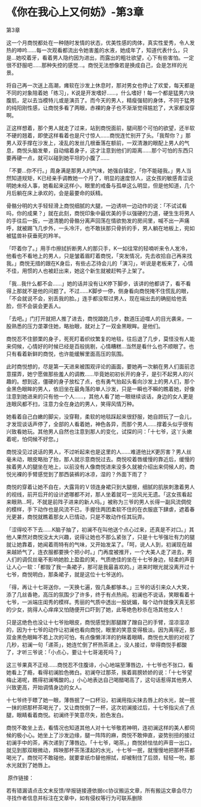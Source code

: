 # 《你在我心上又何妨》-第3章

第3章 

这一个月商悦都处在一种随时发情的状态，优美性感的肉体，真实性爱秀，令人发热的呻吟……每一次观看都流出令她害羞的水液，她成年了，知道代表什么，只是…她咬着牙，看着男人隐约因为进出，而露出的粗壮欲望，心下有些害怕。一定很不舒服吧……那种失控的感觉…。商悦无法想像若是换成自己，会是怎样的光景。

将自己再一次送上高潮，瘫软在沙发上休息时，那对男女也停止了欢爱，每天都是不同的对象陪着她「练习」，K说是开发嗜好……，什么嗜好！每一个都是猛男六块腹肌，足以去当模特儿或是演员了。而今天的男人，精瘦强韧的身体，不同于猛男的纯阳刚性感，让商悦多看了两眼，赤裸的身子也不渐渐觉得尴尬了，大家都没穿啊。

正这样想着，那个男人就走了过来，站到商悦面前，腿间那个可怕的欲望，还半软不硬的翘着，即使这样看着也是尺寸惊人……商悦连忙别开了头。「我帮你？」那男人双手撑在沙发上，凌乱的发丝几根垂落在额前，一双清澈的眼配上男人的气息，商悦头脑发晕，自动缩着身子，这才注意到他们的距离……那个可怕的东西只要再硬一点，就可以碰到她平坦的小腹了……

「不要…你不行。」周身满是那男人的气味，她强自镇定，「你不能碰我。」男人当然知道规矩，K已经亲手调教她一个月了，明显的速度惊人，这女孩的敏感青涩说明她未经人事，她看起来这样小，眼里的戒备与孤单这么明显，但是他知道，几个月后躺在床上承欢的，会是最要命的妖精。

骨骼分明的大手轻轻滑上商悦细腻的大腿，一边诱哄一边动作的说：「不试试看吗，你的成果？」就在此刻，商悦印象中最优美的手以强硬的力道，硬生生将男人的手往后一扳，一道清脆的骨骼分离声回荡在情欲勃发的房间里，喊不出一声痛呼，就被踢飞几步外，一头冷汗，也不敢扶那只骨折的手，男人躺在地板上，宛如被猛兽补获垂死的羚羊。

「吓着你了。」用手巾擦拭折断男人的那只手，K一如往常的轻喃听来令人发冷，他看也不看地上的男人，只是皱着眉盯着商悦，「突发情况，先去收拾自己再来找我。」商悦无措的跟在K身后，有些忐忑待会儿的「演习」，听说是老板来了，心情不佳，用惯的人也被赶出来，她这个新生就被赶鸭子上架了。

「我…我什么都不会……」她的话并没有让K停下脚步，该讲的他都讲了，看不看得上那就不是他的问题了。不过……K脚步一停，侧身看向商悦掩不住慌乱的眼，「不会就说不会，别丢我的脸。」连手都没帮过男人，现在端出去的确挺给他丢脸，但不会装会更丢人。

「去吧。」门打开就把人推了进去，商悦踉跄几步，数道压迫噬人的目光袭来，一股熟悉的压力垄罩住她，略抬眼，就对上了一双金黑眼眸。是他们。

商悦忍不住颤栗的身子，死死盯着织纹繁复的地毯，往后退了几步，莫怪没有人能来伺候，心情好的时候已经是百般挑剔，心情糟糕…当然是看什么也不顺眼了。也只有看着新鲜的商悦，也许能缓解里面高压的氛围。

此时商悦想的，尽是第一天进来被围观评论的画面，要她再一次躺在男人们面前恣意摆弄，她宁愿做那些羞人的调教……毕竟她初初长开的身子，是引不起男人的兴趣的。想到这，僵硬的身子放松了点，也有勇气抬起头看向沙发上的男人们，那个金黑色眼眸的男人，依旧坐在最角落的单人沙发，只是一瞬也不瞬的瞧着她，好像注意到她进来的只有他一个人……，其他人看了她一眼继续谈话，身边的女人更是连眼风都不扫，注意力全在身边的男人，笑得风情万种。

她看着自己白嫩的脚尖，没穿鞋，柔软的地毯踩起来很舒服，她自顾玩了一会儿，才发现谈话声停了，全部的人看着她，神色各异，而那个男人……撑着头似乎很有兴致看她玩。其他男人自然也注意到那人的变化，试探的问：「十七爷，这丫头嫩着呢，怕伺候不好您。」

商悦没见过说话的男人，不过听起来也是这里的人……难道他比K更厉害？男人丝毫未动，眼皮略抬了抬，那人就示意商悦过去。商悦咬着唇缓慢的靠近后，缓慢的挨着男人的腿坐在地上，以前没有人像商悦进来没多久就被介绍出来伺候人的，商悦光裸的手臂感觉到了那西装裤的冰凉，湿的？外面下雨了？

商悦的穿着让她不自在，大露背的Ｖ领连身裙只到大腿根，细腻的肌肤刺激着男人的视线，前开后开的设计遮哪都不对，那人坐着就可一览风光无遗。「这女孩看起来眼熟…呵，不就是前阵子进来的新人吗。」被称为三爷的男人长得一副风流倜傥的模样，手下动作也是风流不已，手握住两团柔软不住的在衣服底下肆虐，遮着春光更甚，商悦就瞧着那女人已情动，只是不敢动作任其玩弄。

「涩得咬不下去……K脑子抽了，初澜不在叫他送个点心过来，还真是不对口。」其他人果然对商悦没太大兴趣，说得让她也不那么紧张了，只是十七爷强壮有力的腿就让她靠着，她闻着雨特有的气味，又开始发呆了。「呵，说人人到，初澜现在越来越娇气了，连衣服都要换个把小时。」门再度被推开，一个大美人走了进去，男人们的调侃丝毫不影响她脸上盈盈的笑，气质绝佳的坐在十七爷身边，轻柔的声音让人心一软：「都毁了我一条裙子，那可是我最喜欢的。」进来时眼光就没离开过十七爷，商悦明白，那条裙子，就是这位十七爷送的。

「得，再让十七哥送你，一天换七遍，毁几条都够本。」三爷的话引来众人大笑，添了几丝香艳，高压的氛围少了许多，终于有点热闹。初澜也不说话，笑眼看着十七爷，一派端庄闺秀的模样。秀丽的气质中透出一股妩媚，每个动作就像天真无邪的少女，挑得人心痒痒又怕随便开口吓到了她，此等绝色秒杀在场其他女人！

只是这绝色也没让十七爷抬眼皮，商悦感觉到那腿蹭了蹭自己的手臂，湿凉湿凉的，因为十七爷的动作让初澜也看向商悦，眼里的笑意变得极淡。因为离得近，那双金黑色眼眸不若上次的可怕，有点像懒洋洋的豹眯着眼睛，商悦也大胆的对视了几秒，初澜一句「递茶」，她连忙倒了杯热茶递上，没人接过，举得商悦手都酸了，才听三爷说：「小点心，要让十七哥渴死吗？」

这三爷果真不正经……商悦忍不住腹诽，小心地端至薄唇边，十七爷也不张口，看她看上了瘾，看得初澜脸色微白。初澜夺过那茶，挨着肩膀娇娇的说：「十七爷望梅止渴呢，瞧得初澜嘴酸的。」小心地表达自己喝醋喝高了，这句话惹得其他男人兴致更高，开始调情身边的女人。

十七爷终于瞟了她一眼，薄唇抿了一口杯沿，初澜用指尖抹去唇上的水光，就一抿一抹的把那杯茶喝光了，又让商悦倒了一杯，这次初澜接过后，十七爷指尖点了点腿，眼睛看着商悦。初澜终于笑意尽失，脸色发白。

商悦不敢坐上去，看情况也知道其他人对十七爷敬若神明，连初澜这样的美人都伺候的极小心。她坐上了沙发边缘，腿一阵阵的麻，商悦不敢伸直，姿势别扭的接过初澜手中的茶，再次递到了薄唇边。「十七爷，喝茶。」商悦娇怯怯的声音一出口，就见到那双眼微动，辉映那杯茶荡漾起的水光，十七爷一抿，就慢慢地把那杯茶都喝光了。商悦可不敢碰他，就要拿纸巾替他擦拭，却被制住了后颈，轻轻一吮，那水光就到了她唇上。

 原作链接：

若有错漏请点击文末反馈/举报链接遵依据cc协议搬运文章，所有搬运文章会尽力寻找作者信息并标注在文章中，如有侵权等行为可联系删除

